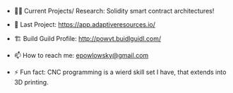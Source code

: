 - 👨‍💻 Current Projects/ Research: Solidity smart contract architectures!
- 🎉 Last Project: https://app.adaptiveresources.io/
- 🏗️ Build Guild Profile: http://powvt.buidlguidl.com/ 

- 📫 How to reach me: epowlowsky@gmail.com

- ⚡ Fun fact: CNC programming is a wierd skill set I have, that extends into 3D printing. 
